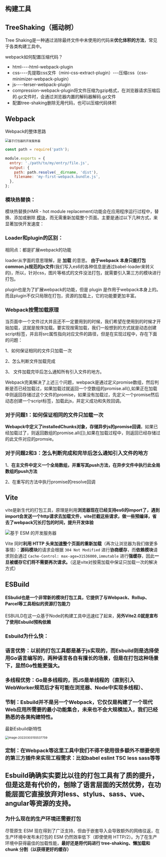 ## 构建工具

## TreeShaking（摇动树）

Tree Shaking是一种通过消除最终文件中未使用的代码来**优化体积的方法**，常见于各类构建工具中。

webpack如何配置压缩代码？

- html----html-webpack-plugin 
- css----先提取css文件（mini-css-extract-plugin）---压缩css（css-minimizer-webpack-plugin） 
- js----terser-webpack-plugin 
- compression-webpack-plugin将文件压缩为gzip格式，在浏览器请求压缩后的.gz文件时，会通过浏览器内置的解码器解码.gz文件 
- 配置tree-shaking删除无用代码，也可以压缩代码体积

## Webpack

Webpack的整体思路

<img src="https://vitejs.cn/assets/bundler.37740380.png" alt="基于打包器的开发服务器" style="zoom:67%;" />

```js
const path = require('path');

module.exports = {
  entry: './path/to/my/entry/file.js',
  output: {
    path: path.resolve(__dirname, 'dist'),
    filename: 'my-first-webpack.bundle.js',
  },
};
```

### 模块热替换：

模块热替换(HMR - hot module replacement)功能会在应用程序运行过程中，替换、添加或删除 [模块](https://webpack.docschina.org/concepts/modules/)，而无需重新加载整个页面。主要是通过以下几种方式，来显著加快开发速度：

### Loader和plugin的区别：

相同点：都是扩展webpack的功能

loader从字面的意思理解，是 **加载** 的意思。  **由于webpack 本身只能打包common.js规范的js文件**(我们写入es6的各种信息是通过babel-loader来转义的)，所以，针对css，图片等格式的文件没法打包，就需要引入第三方的模块进行打包。

plugin也是为了扩展webpack的功能，但是 plugin 是作用于webpack本身上的。而且plugin不仅只局限在打包，资源的加载上，它的功能要更加丰富。

### Webpack按需加载原理

当页面中一个文件过大并且还不一定要用到的时候，我们希望在使用到的时候才开始加载，这就是按序加载。要实现按需加载，我们一般想到的方式就是动态创建script标签，并且将src属性指向对应文件的路径，但是在实现过程中，存在下面的问题：

1、如何保证相同的文件只加载一次

2、怎么判断文件加载完成

3、 文件加载完毕后怎么通知所有引入文件的地方。

Webpack完美解决了上述三个问题，webpack是通过定义promise数组，然后判断是否已经加载过，如果加载过就返回一个空数组的promise.all(),如果正在加载中则返回存储过这个文件的promise，如果没有加载过，先定义一个promise然后动态创建一个script标签，加载此js，并定义成功和失败回调。

### 对于问题1：如何保证相同的文件只加载一次

**Webapck中定义了installedChunks对象，存储异步js的promise回调**，如果已经加载过了，则返回数组的promise.all([]),如果在加载过程中，则返回已经存储过的此文件对应的promsie。

### 对于问题2和3：怎么判断完成和完毕后怎么通知引入文件的地方

1、**在主文件中定义一个全局数组，并重写其push方法，在异步文件中执行此全局数组的push方法**

2、在重写的方法中执行promise的resolve回调



## Vite

vite是新生代的打包工具，原理是利用**浏览器现在已经支持es6的import了，遇到import会发送一个http请求去加载文件，vite拦截这些请求，做一些预编译，省去了webpack冗长打包的时间，提升开发体验**

![基于 ESM 的开发服务器](https://vitejs.cn/assets/esm.3070012d.png)

Vite 同时**利用 HTTP 头来加速整个页面的重新加载**（再次让浏览器为我们做更多事情）：**源码模块**的请求会根据 `304 Not Modified` 进行**协商缓存**，而**依赖模块**请求则会通过 `Cache-Control: max-age=31536000,immutable` 进行**强缓存**，因此**一旦被缓存它们将不需要再次请求。**（这是vite对按需加载中保证只加载一次的解决方式）

## ESBuild

#### ESbulid也是一个非常新的模块打包工具，它提供了与Webpack、Rollup、Parcel等工具相似的资源打包能力

ESBUILD在这一众基于Node的构建工具中迅速红了起来，**另外Vite2.0就是宣布了使用Esbuild预构依赖**

### Esbuild为什么快：

### 语言优势：以前的打包工具都是基于js实现的，而Esbuild则是选择使用Go语言编写的，两种语言各自有擅长的场景，但是在打包这种场景下，显然Go性能更强大。

### 多线程优势：Go是多线程的，而JS是单线程的（直到引入WebWorker规范后才有可能在浏览器、Node中实现多线程）、

### 节制：Esbuild并不是另一个Webpack，它仅仅是构建了一个现代Web应用所需要的最小功能集合，未来也不会大规模加入，我们已经熟悉的各类构建特性。

最新Esbuild新特性

<img src="C:\Users\11791\AppData\Roaming\Typora\typora-user-images\image-20220303155537759.png" alt="image-20220303155537759" style="zoom:67%;" />

### 定制：在Webpack等这里工具中我们不得不使用很多额外不想要使用的第三方插件来实现工程需求：比如babel eslint TSC less sass等等



## Esbuild确确实实要比以往的打包工具有了质的提升，但是这是有代价的，刨除了语言层面的天然优势，在功能层面它直接放弃对less、stylus、sass、vue、angular等资源的支持。



### 为什么现在的生产环境还需要打包

尽管原生 ESM 现在得到了广泛支持，但由于嵌套导入会导致额外的网络往返，在生产环境中发布未打包的 ESM 仍然效率低下（即使使用 HTTP/2）。为了在生产环境中获得最佳的加载性能，**最好还是将代码进行 tree-shaking、懒加载和 chunk 分割（以获得更好的缓存）**